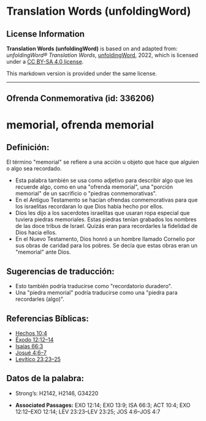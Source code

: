 # Translation Words (unfoldingWord)

## License Information

**Translation Words (unfoldingWord)** is based on and adapted from: _unfoldingWord® Translation Words_, [unfoldingWord](https://unfoldingword.org/utw), 2022, which is licensed under a [CC BY-SA 4.0 license](https://creativecommons.org/licenses/by-sa/4.0/legalcode.en).

This markdown version is provided under the same license.



--------------------------------

## Ofrenda Conmemorativa (id: 336206)

memorial, ofrenda memorial
==========================

Definición:
-----------

El término "memorial" se refiere a una acción u objeto que hace que alguien o algo sea recordado.

* Esta palabra también se usa como adjetivo para describir algo que les recuerde algo, como en una "ofrenda memorial", una "porción memorial" de un sacrificio o "piedras conmemorativas".
* En el Antiguo Testamento se hacían ofrendas conmemorativas para que los israelitas recordaran lo que Dios había hecho por ellos.
* Dios les dijo a los sacerdotes israelitas que usaran ropa especial que tuviera piedras memoriales. Estas piedras tenían grabados los nombres de las doce tribus de Israel. Quizás eran para recordarles la fidelidad de Dios hacia ellos.
* En el Nuevo Testamento, Dios honró a un hombre llamado Cornelio por sus obras de caridad para los pobres. Se decía que estas obras eran un "memorial" ante Dios.

Sugerencias de traducción:
--------------------------

* Esto también podría traducirse como "recordatorio duradero".
* Una "piedra memorial" podría traducirse como una "piedra para recordarles (algo)".

Referencias Bíblicas:
---------------------

* [Hechos 10:4](https://ref.ly/Acts10:4)
* [Éxodo 12:12–14](https://ref.ly/Exod12:12-Exod12:14)
* [Isaías 66:3](https://ref.ly/Isa66:3)
* [Josué 4:6–7](https://ref.ly/Josh4:6-Josh4:7)
* [Levítico 23:23–25](https://ref.ly/Lev23:23-Lev23:25)

Datos de la palabra:
--------------------

* Strong’s: H2142, H2146, G34220

* **Associated Passages:** EXO 12:14; EXO 13:9; ISA 66:3; ACT 10:4; EXO 12:12–EXO 12:14; LEV 23:23–LEV 23:25; JOS 4:6–JOS 4:7

